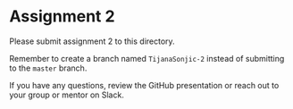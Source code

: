 # Assignment 2

Please submit assignment 2 to this directory.

Remember to create a branch named `TijanaSonjic-2` 
instead of submitting to the `master` branch.

If you have any questions, review the GitHub presentation or reach
out to your group or mentor on Slack.
